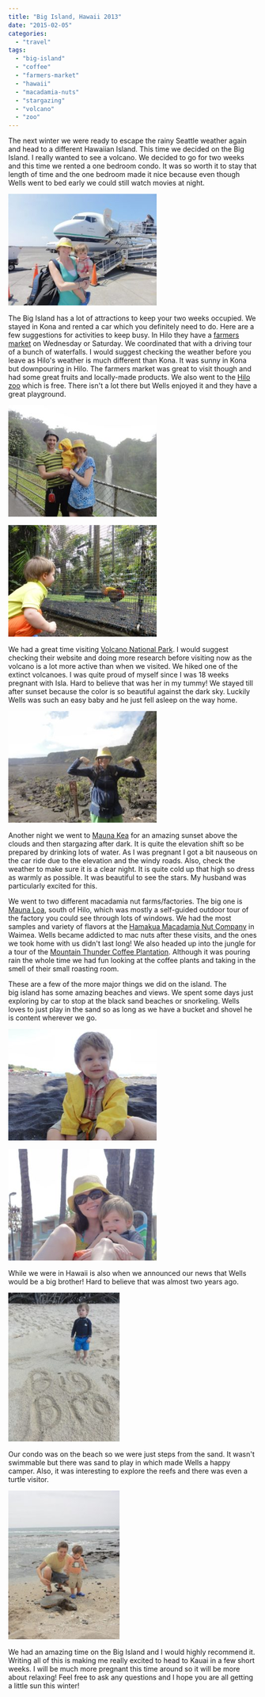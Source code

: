 ```yaml
---
title: "Big Island, Hawaii 2013"
date: "2015-02-05"
categories:
  - "travel"
tags:
  - "big-island"
  - "coffee"
  - "farmers-market"
  - "hawaii"
  - "macadamia-nuts"
  - "stargazing"
  - "volcano"
  - "zoo"
---
```


The next winter we were ready to escape the rainy Seattle weather again and head to a different Hawaiian Island. This time we decided on the Big Island. I really wanted to see a volcano. We decided to go for two weeks and this time we rented a one bedroom condo. It was so worth it to stay that length of time and the one bedroom made it nice because even though Wells went to bed early we could still watch movies at night.

[![This is how we exited the plane in Kona! ](images/485554_10100308585055074_72898244_n-300x225.jpg)](https://letkidstravel.com/wp-content/uploads/2015/01/485554_10100308585055074_72898244_n.jpg)

The Big Island has a lot of attractions to keep your two weeks occupied. We stayed in Kona and rented a car which you definitely need to do. Here are a few suggestions for activities to keep busy. In Hilo they have a [farmers market](http://www.hilofarmersmarket.com/) on Wednesday or Saturday. We coordinated that with a driving tour of a bunch of waterfalls. I would suggest checking the weather before you leave as Hilo's weather is much different than Kona. It was sunny in Kona but downpouring in Hilo. The farmers market was great to visit though and had some great fruits and locally-made products. We also went to the [Hilo zoo](http://www.hilozoo.com/) which is free. There isn't a lot there but Wells enjoyed it and they have a great playground.

[![946904_10100308579062084_2056751569_n](images/946904_10100308579062084_2056751569_n-300x225.jpg)](https://letkidstravel.com/wp-content/uploads/2015/01/946904_10100308579062084_2056751569_n.jpg)

[![Wells saying hello at the zoo](images/11974_10100308578523164_734035742_n-300x225.jpg)](https://letkidstravel.com/wp-content/uploads/2015/01/11974_10100308578523164_734035742_n.jpg)

We had a great time visiting [Volcano National Park](http://www.nps.gov/havo/index.htm). I would suggest checking their website and doing more research before visiting now as the volcano is a lot more active than when we visited. We hiked one of the extinct volcanoes. I was quite proud of myself since I was 18 weeks pregnant with Isla. Hard to believe that was her in my tummy! We stayed till after sunset because the color is so beautiful against the dark sky. Luckily Wells was such an easy baby and he just fell asleep on the way home.

[![Hiked the volcano pregnant! ](images/935723_10100308581457284_2093477985_n1-300x225.jpg)](https://letkidstravel.com/wp-content/uploads/2015/01/935723_10100308581457284_2093477985_n1.jpg)

Another night we went to [Mauna Kea](http://www.ifa.hawaii.edu/info/vis/visiting-mauna-kea/visiting-the-summit.html) for an amazing sunset above the clouds and then stargazing after dark. It is quite the elevation shift so be prepared by drinking lots of water. As I was pregnant I got a bit nauseous on the car ride due to the elevation and the windy roads. Also, check the weather to make sure it is a clear night. It is quite cold up that high so dress as warmly as possible. It was beautiful to see the stars. My husband was particularly excited for this.

We went to two different macadamia nut farms/factories. The big one is [Mauna Loa](https://www.maunaloa.com/), south of Hilo, which was mostly a self-guided outdoor tour of the factory you could see through lots of windows. We had the most samples and variety of flavors at the [Hamakua Macadamia Nut Company](http://www.hawnnut.com/) in Waimea. Wells became addicted to mac nuts after these visits, and the ones we took home with us didn't last long! We also headed up into the jungle for a tour of the [Mountain Thunder Coffee Plantation](http://www.mountainthunder.com/). Although it was pouring rain the whole time we had fun looking at the coffee plants and taking in the smell of their small roasting room.

These are a few of the more major things we did on the island. The big island has some amazing beaches and views. We spent some days just exploring by car to stop at the black sand beaches or snorkeling. Wells loves to just play in the sand so as long as we have a bucket and shovel he is content wherever we go.

[![Wells at the black sand beach! ](images/308694_10100308581063074_2098961225_n-300x225.jpg)](https://letkidstravel.com/wp-content/uploads/2015/01/308694_10100308581063074_2098961225_n.jpg)

[![Relaxing while daddy snorkels ](images/600742_10100308584281624_67089634_n-300x225.jpg)](https://letkidstravel.com/wp-content/uploads/2015/01/600742_10100308584281624_67089634_n.jpg)

While we were in Hawaii is also when we announced our news that Wells would be a big brother! Hard to believe that was almost two years ago.

[![Big Brother! ](images/942447_10100308581781634_1598609983_n-225x300.jpg)](https://letkidstravel.com/wp-content/uploads/2015/01/942447_10100308581781634_1598609983_n.jpg)

Our condo was on the beach so we were just steps from the sand. It wasn't swimmable but there was sand to play in which made Wells a happy camper. Also, it was interesting to explore the reefs and there was even a turtle visitor.

[![944777_10100308577390434_1662390866_n](images/944777_10100308577390434_1662390866_n-225x300.jpg)](https://letkidstravel.com/wp-content/uploads/2015/01/944777_10100308577390434_1662390866_n.jpg)

We had an amazing time on the Big Island and I would highly recommend it. Writing all of this is making me really excited to head to Kauai in a few short weeks. I will be much more pregnant this time around so it will be more about relaxing! Feel free to ask any questions and I hope you are all getting a little sun this winter!
